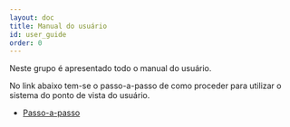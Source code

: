 ```yaml
---
layout: doc
title: Manual do usuário    
id: user_guide
order: 0
---
```



Neste grupo é apresentado todo o manual do usuário.

No link abaixo tem-se o passo-a-passo de como proceder para utilizar o sistema do ponto de vista do usuário.

- [Passo-a-passo](https://christianpieri.github.io/docCg/documentacao/docs/users_guide/passo-a-passo.html)
